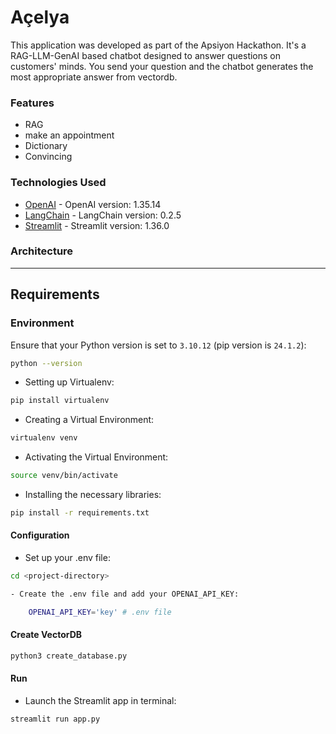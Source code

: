 # Açelya

This application was developed as part of the Apsiyon Hackathon. It's a RAG-LLM-GenAI based chatbot designed to answer questions on customers' minds. You send your question and the chatbot generates the most appropriate answer from vectordb.

### Features 
- RAG
- make an appointment
- Dictionary
- Convincing



### Technologies Used
- [OpenAI](https://platform.openai.com/docs/api-reference/introduction) - OpenAI version: 1.35.14
- [LangChain](https://python.langchain.com/v0.2/docs/introduction/) - LangChain version: 0.2.5
- [Streamlit](https://docs.streamlit.io/) - Streamlit version: 1.36.0


### Architecture



---

## Requirements

### Environment

Ensure that your Python version is set to `3.10.12` (pip version is `24.1.2`):

```bash
python --version
```
- Setting up Virtualenv:

```bash
pip install virtualenv
```
- Creating a Virtual Environment:
```bash
virtualenv venv
```
- Activating the Virtual Environment:
```bash
source venv/bin/activate
```
- Installing the necessary libraries:
```bash
pip install -r requirements.txt
```

#### Configuration

- Set up your .env file:

```bash
cd <project-directory>
```

```bash
- Create the .env file and add your OPENAI_API_KEY:

    OPENAI_API_KEY='key' # .env file

```
#### Create VectorDB

```bash
python3 create_database.py
```

#### Run

- Launch the Streamlit app in terminal:
```bash
streamlit run app.py
```